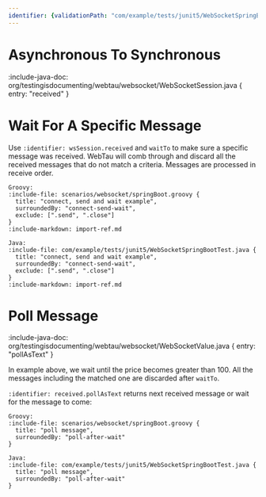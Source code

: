 ```yaml
---
identifier: {validationPath: "com/example/tests/junit5/WebSocketSpringBootTest.java"}
---
```


# Asynchronous To Synchronous

:include-java-doc: org/testingisdocumenting/webtau/websocket/WebSocketSession.java { entry: "received" }

# Wait For A Specific Message

Use `:identifier: wsSession.received` and `waitTo` to make sure a specific message was received. WebTau will comb through and discard all the received messages that do not match a criteria.
Messages are processed in receive order.

```tabs
Groovy:
:include-file: scenarios/websocket/springBoot.groovy {
  title: "connect, send and wait example", 
  surroundedBy: "connect-send-wait", 
  exclude: [".send", ".close"]
}
:include-markdown: import-ref.md

Java:
:include-file: com/example/tests/junit5/WebSocketSpringBootTest.java {
  title: "connect, send and wait example", 
  surroundedBy: "connect-send-wait",
  exclude: [".send", ".close"]
}
:include-markdown: import-ref.md
```

# Poll Message

:include-java-doc: org/testingisdocumenting/webtau/websocket/WebSocketValue.java { entry: "pollAsText" }

In example above, we wait until the price becomes greater than 100. All the messages including the matched one are discarded after `waitTo`.

`:identifier: received.pollAsText` returns next received message or wait for the message to come:

```tabs
Groovy:
:include-file: scenarios/websocket/springBoot.groovy {
  title: "poll message", 
  surroundedBy: "poll-after-wait"
}

Java:
:include-file: com/example/tests/junit5/WebSocketSpringBootTest.java {
  title: "poll message", 
  surroundedBy: "poll-after-wait"
}
```
